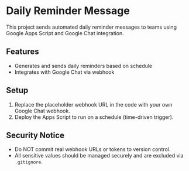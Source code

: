 # Daily Reminder Message

This project sends automated daily reminder messages to teams using Google Apps Script and Google Chat integration.

## Features
- Generates and sends daily reminders based on schedule
- Integrates with Google Chat via webhook

## Setup
1. Replace the placeholder webhook URL in the code with your own Google Chat webhook.
2. Deploy the Apps Script to run on a schedule (time-driven trigger).

## Security Notice
- Do NOT commit real webhook URLs or tokens to version control.
- All sensitive values should be managed securely and are excluded via `.gitignore`. 